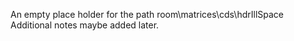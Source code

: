 An empty place holder for the path room\matrices\cds\hdrIllSpace
Additional notes maybe added later.